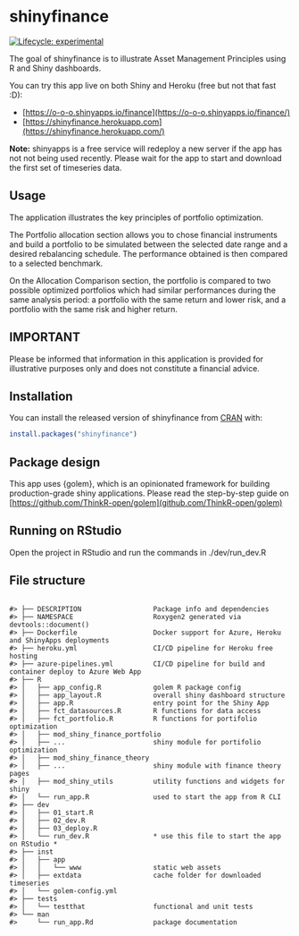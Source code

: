 
<!-- README.md is generated from README.Rmd. Please edit that file -->

# shinyfinance

<!-- badges: start -->

[![Lifecycle:
experimental](https://img.shields.io/badge/lifecycle-experimental-orange.svg)](https://www.tidyverse.org/lifecycle/#experimental)
<!-- badges: end -->

The goal of shinyfinance is to illustrate Asset Management Principles
using R and Shiny dashboards.

You can try this app live on both Shiny and Heroku (free but not that
fast
    :D):

  - [https://o-o-o.shinyapps.io/finance](https://o-o-o.shinyapps.io/finance/)
  - [https://shinyfinance.herokuapp.com](https://shinyfinance.herokuapp.com/)

**Note:** shinyapps is a free service will redeploy a new server if the
app has not not being used recently. Please wait for the app to start
and download the first set of timeseries data.

## Usage

The application illustrates the key principles of portfolio
optimization.

The Portfolio allocation section allows you to chose financial
instruments and build a portfolio to be simulated between the selected
date range and a desired rebalancing schedule. The performance obtained
is then compared to a selected benchmark.

On the Allocation Comparison section, the portfolio is compared to two
possible optimized portfolios which had similar performances during the
same analysis period: a portfolio with the same return and lower risk,
and a portfolio with the same risk and higher return.

## IMPORTANT

Please be informed that information in this application is provided for
illustrative purposes only and does not constitute a financial advice.

## Installation

You can install the released version of shinyfinance from
[CRAN](https://CRAN.R-project.org) with:

``` r
install.packages("shinyfinance")
```

## Package design

This app uses {golem}, which is an opinionated framework for building
production-grade shiny applications. Please read the step-by-step guide
on [https://github.com/ThinkR-open/golem](github.com/ThinkR-open/golem)

## Running on RStudio

Open the project in RStudio and run the commands in ./dev/run\_dev.R

## File structure

``` 

#> ├── DESCRIPTION                  Package info and dependencies
#> ├── NAMESPACE                    Roxygen2 generated via devtools::document()
#> ├── Dockerfile                   Docker support for Azure, Heroku and ShinyApps deployments
#> ├── heroku.yml                   CI/CD pipeline for Heroku free hosting
#> ├── azure-pipelines.yml          CI/CD pipeline for build and container deploy to Azure Web App
#> ├── R
#> │   ├── app_config.R             golem R package config
#> │   ├── app_layout.R             overall shiny dashboard structure
#> │   ├── app.R                    entry point for the Shiny App
#> │   ├── fct_datasources.R        R functions for data access
#> │   ├── fct_portfolio.R          R functions for portifolio optimization
#> │   ├── mod_shiny_finance_portfolio
#> │   ├── ...                      shiny module for portifolio optimization
#> │   ├── mod_shiny_finance_theory
#> │   ├── ...                      shiny module with finance theory pages
#> │   ├── mod_shiny_utils          utility functions and widgets for shiny
#> │   └── run_app.R                used to start the app from R CLI
#> ├── dev
#> │   ├── 01_start.R
#> │   ├── 02_dev.R
#> │   ├── 03_deploy.R
#> │   └── run_dev.R                * use this file to start the app on RStudio *
#> ├── inst
#> │   ├── app
#> │   │   └── www                  static web assets
#> │   ├── extdata                  cache folder for downloaded timeseries
#> │   └── golem-config.yml
#> ├── tests
#> │   └── testthat                 functional and unit tests
#> └── man
#>     └── run_app.Rd               package documentation
```

